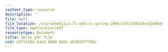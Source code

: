 ```yaml
---
content_type: resource
description: ''
file: null
file_location: /coursemedia/2-71-optics-spring-2009/2471310d14e3d2686d5ca538337f7b2c_roATER6-1yI.pdf
file_type: application/pdf
resourcetype: Document
title: 3play pdf file
uid: 2471310d-14e3-d268-6d5c-a538337f7b2c
---
```

